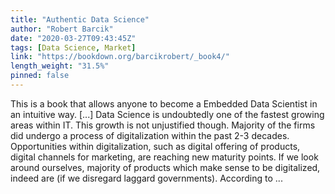 ```yaml
---
title: "Authentic Data Science"
author: "Robert Barcik"
date: "2020-03-27T09:43:45Z"
tags: [Data Science, Market]
link: "https://bookdown.org/barcikrobert/_book4/"
length_weight: "31.5%"
pinned: false
---
```


This is a book that allows anyone to become a Embedded Data Scientist in an intuitive way. [...] Data Science is undoubtedly one of the fastest growing areas within IT. This growth is not unjustified though. Majority of the firms did undergo a process of digitalization within the past 2-3 decades. Opportunities within digitalization, such as digital offering of products, digital channels for marketing, are reaching new maturity points. If we look around ourselves, majority of products which make sense to be digitalized, indeed are (if we disregard laggard governments). According to ...
